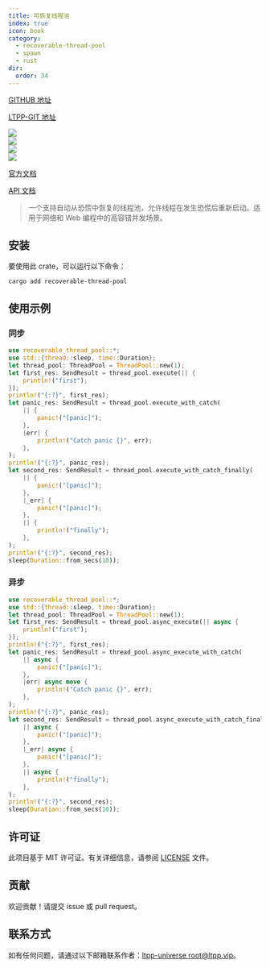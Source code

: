 ```yaml
---
title: 可恢复线程池
index: true
icon: book
category:
  - recoverable-thread-pool
  - spawn
  - rust
dir:
  order: 34
---
```


[GITHUB 地址](https://github.com/ltpp-universe/recoverable-thread-pool)

[LTPP-GIT 地址](https://git.ltpp.vip/root/recoverable-thread-pool)

<Share colorful />
<Catalog />

[![](https://img.shields.io/crates/v/recoverable-thread-pool.svg)](https://crates.io/crates/recoverable-thread-pool)<br>
[![](https://docs.rs/recoverable-thread-pool/badge.svg)](https://docs.rs/recoverable-thread-pool)<br>
[![](https://img.shields.io/crates/l/recoverable-thread-pool.svg)](./LICENSE)<br>
[![](https://github.com/ltpp-universe/recoverable-thread-pool/workflows/Rust/badge.svg)](https://github.com/ltpp-universe/recoverable-thread-pool/actions?query=workflow:Rust)

[官方文档](https://docs.ltpp.vip/recoverable-thread-pool/)

[API 文档](https://docs.rs/recoverable-thread-pool/latest/recoverable_thread_pool/)

> 一个支持自动从恐慌中恢复的线程池，允许线程在发生恐慌后重新启动。适用于网络和 Web 编程中的高容错并发场景。

## 安装

要使用此 crate，可以运行以下命令：

```shell
cargo add recoverable-thread-pool
```

## 使用示例

### 同步

```rust
use recoverable_thread_pool::*;
use std::{thread::sleep, time::Duration};
let thread_pool: ThreadPool = ThreadPool::new(1);
let first_res: SendResult = thread_pool.execute(|| {
    println!("first");
});
println!("{:?}", first_res);
let panic_res: SendResult = thread_pool.execute_with_catch(
    || {
        panic!("[panic]");
    },
    |err| {
        println!("Catch panic {}", err);
    },
);
println!("{:?}", panic_res);
let second_res: SendResult = thread_pool.execute_with_catch_finally(
    || {
        panic!("[panic]");
    },
    |_err| {
        panic!("[panic]");
    },
    || {
        println!("finally");
    },
);
println!("{:?}", second_res);
sleep(Duration::from_secs(10));
```

### 异步

```rust
use recoverable_thread_pool::*;
use std::{thread::sleep, time::Duration};
let thread_pool: ThreadPool = ThreadPool::new(1);
let first_res: SendResult = thread_pool.async_execute(|| async {
    println!("first");
});
println!("{:?}", first_res);
let panic_res: SendResult = thread_pool.async_execute_with_catch(
    || async {
        panic!("[panic]");
    },
    |err| async move {
        println!("Catch panic {}", err);
    },
);
println!("{:?}", panic_res);
let second_res: SendResult = thread_pool.async_execute_with_catch_finally(
    || async {
        panic!("[panic]");
    },
    |_err| async {
        panic!("[panic]");
    },
    || async {
        println!("finally");
    },
);
println!("{:?}", second_res);
sleep(Duration::from_secs(10));
```

## 许可证

此项目基于 MIT 许可证。有关详细信息，请参阅 [LICENSE](LICENSE) 文件。

## 贡献

欢迎贡献！请提交 issue 或 pull request。

## 联系方式

如有任何问题，请通过以下邮箱联系作者：[ltpp-universe <root@ltpp.vip>](mailto:root@ltpp.vip)。

<Bottom />
